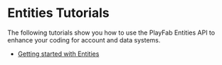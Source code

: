# Entities Tutorials

The following tutorials show you how to use the PlayFab Entities API to enhance your coding for account and data systems.

- [Getting started with Entities](get-started-with-entities.md) 